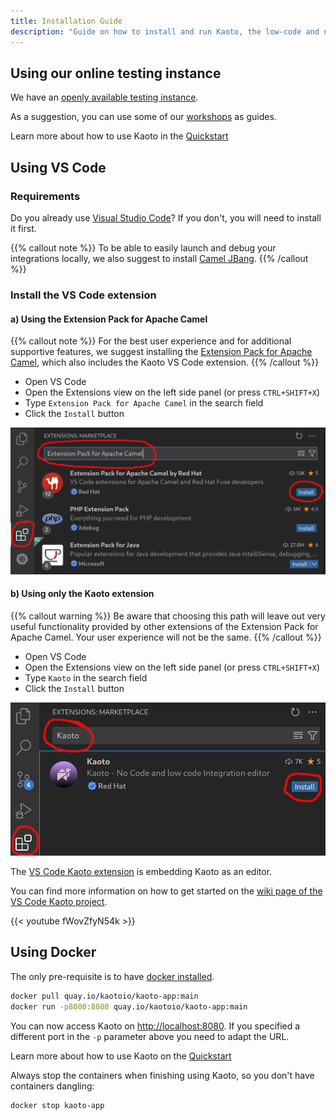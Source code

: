 ```yaml
---
title: Installation Guide
description: "Guide on how to install and run Kaoto, the low-code and no-code editor for Apache Camel."
---
```


## Using our online testing instance

We have an [openly available testing instance](https://red.ht/kaoto).

As a suggestion, you can use some of our [workshops](/workshop) as guides.

Learn more about how to use Kaoto in the [Quickstart](/docs/quickstart)

## Using VS Code

### Requirements

Do you already use [Visual Studio Code](https://code.visualstudio.com/)? If you don't, you will need to install it first.

{{% callout note %}}
To be able to easily launch and debug your integrations locally, we also suggest to install [Camel JBang](https://camel.apache.org/manual/camel-jbang.html).
{{% /callout %}}

### Install the VS Code extension

#### a) Using the Extension Pack for Apache Camel
{{% callout note %}}
For the best user experience and for additional supportive features, we suggest installing the [Extension Pack for Apache Camel](https://marketplace.visualstudio.com/items?itemName=redhat.apache-camel-extension-pack), which also includes the Kaoto VS Code extension.
{{% /callout %}}

- Open VS Code
- Open the Extensions view on the left side panel (or press <code>CTRL+SHIFT+X</code>)
- Type <code>Extension Pack for Apache Camel</code> in the search field
- Click the <code>Install</code> button

!["Install Extension Pack"](extpack-install.png)

#### b) Using only the Kaoto extension
{{% callout warning %}}
Be aware that choosing this path will leave out very useful functionality provided by other extensions of the Extension Pack for Apache Camel. Your user experience will not be the same.
{{% /callout %}}

- Open VS Code
- Open the Extensions view on the left side panel (or press <code>CTRL+SHIFT+X</code>)
- Type <code>Kaoto</code> in the search field
- Click the <code>Install</code> button

!["Install Kaoto"](kaoto-install.png)

The [VS Code Kaoto extension](https://marketplace.visualstudio.com/items?itemName=redhat.vscode-kaoto) is embedding Kaoto as an editor.

You can find more information on how to get started on the [wiki page of the VS Code Kaoto project](https://github.com/KaotoIO/vscode-kaoto/wiki/Getting-started).

{{< youtube fWovZfyN54k >}}

## Using Docker

The only pre-requisite is to have [docker installed](https://docs.docker.com/get-docker/).

```bash
docker pull quay.io/kaotoio/kaoto-app:main
docker run -p8080:8080 quay.io/kaotoio/kaoto-app:main
```

You can now access Kaoto on [http://localhost:8080](http://localhost:8080). If you specified a different port in the `-p` parameter above you need to adapt the URL.

Learn more about how to use Kaoto on the [Quickstart](/docs/quickstart)

Always stop the containers when finishing using Kaoto, so you don't have containers dangling:

```bash
docker stop kaoto-app
```
